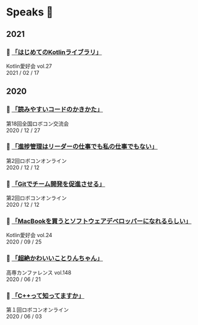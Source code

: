 # Speaks :mega:

## 2021

### :pushpin: [「はじめてのKotlinライブラリ」](https://slides.com/fly_in_pig/love-kotlin-27)  
Kotlin愛好会 vol.27  
2021 / 02 / 17

## 2020

### :pushpin: [「読みやすいコードのかきかた」](https://slides.com/fly_in_pig/zenrobo18)  
第18回全国ロボコン交流会  
2020 / 12 / 27

### :pushpin: [「進捗管理はリーダーの仕事でも私の仕事でもない」](https://slides.com/fly_in_pig/robocon_online_2_2)
第2回ロボコンオンライン  
2020 / 12 / 12

### :pushpin: [「Gitでチーム開発を促進させる」](https://slides.com/fly_in_pig/robocon_online_2_1)
第2回ロボコンオンライン  
2020 / 12 / 12

### :pushpin: [「MacBookを買うとソフトウェアデベロッパーになれるらしい」](https://slides.com/fly_in_pig/love-kotlin-24)
Kotlin愛好会 vol.24  
2020 / 09 / 25

### :pushpin: [「超絶かわいいことりんちゃん」](https://slides.com/fly_in_pig/kosenconf_148online)
高専カンファレンス vol.148  
2020 / 06 / 21

### :pushpin: [「C++って知ってますか」](https://slides.com/fly_in_pig/robocon_online_1)
第１回ロボコンオンライン  
2020 / 06 / 03
